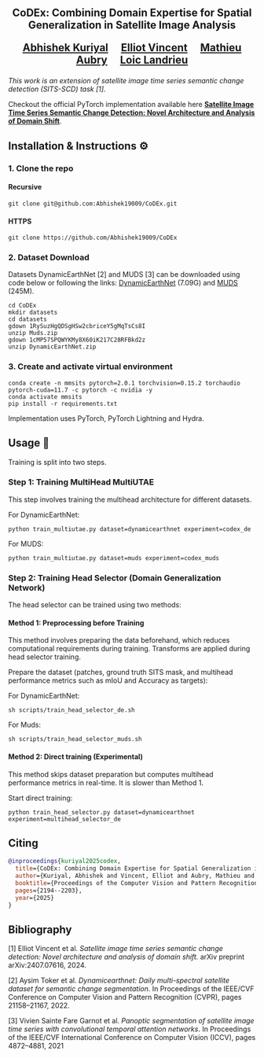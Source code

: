<div align="center">
<h2>
<b>CoDEx</b>: Combining Domain Expertise for Spatial Generalization in Satellite Image Analysis 

<a href="https://imagine.enpc.fr/~abhishek.kuriyal/">Abhishek Kuriyal</a>&emsp;
<a href="https://elliotvincent.github.io/">Elliot Vincent</a>&emsp;
<a href="https://imagine.enpc.fr/~aubrym/">Mathieu Aubry</a>&emsp;
<a href="https://imagine.enpc.fr/~loic.landrieu/">Loic Landrieu</a>

<p></p>

</h2>
</div>

<i>This work is an extension of satellite image time series semantic change detection (SITS-SCD) task [1]. </i>

Checkout the official PyTorch implementation available here [**Satellite Image Time Series Semantic Change Detection: Novel Architecture and Analysis of Domain Shift**](https://github.com/ElliotVincent/SitsSCD).

## Installation & Instructions :gear:

### 1. Clone the repo

#### Recursive

```
git clone git@github.com:Abhishek19009/CoDEx.git
```

#### HTTPS

```
git clone https://github.com/Abhishek19009/CoDEx
```

### 2. Dataset Download
Datasets DynamicEarthNet [2] and MUDS [3] can be downloaded using code below or following the links:
[DynamicEarthNet](https://drive.google.com/file/d/1cMP57SPQWYKMy8X60iK217C28RFBkd2z/view?usp=drive_link) (7.09G) and
[MUDS](https://drive.google.com/file/d/1RySuzHgQDSgHSw2cbriceY5gMqTsCs8I/view?usp=drive_link) (245M).


```
cd CoDEx
mkdir datasets
cd datasets
gdown 1RySuzHgQDSgHSw2cbriceY5gMqTsCs8I
unzip Muds.zip
gdown 1cMP57SPQWYKMy8X60iK217C28RFBkd2z
unzip DynamicEarthNet.zip
```

### 3. Create and activate virtual environment

```
conda create -n mmsits pytorch=2.0.1 torchvision=0.15.2 torchaudio pytorch-cuda=11.7 -c pytorch -c nvidia -y
conda activate mmsits
pip install -r requirements.txt
```
Implementation uses PyTorch, PyTorch Lightning and Hydra.

## Usage :rocket:

Training is split into two steps.

### Step 1: Training MultiHead MultiUTAE
This step involves training the multihead architecture for different datasets.

For DynamicEarthNet:
```
python train_multiutae.py dataset=dynamicearthnet experiment=codex_de
```

For MUDS:
```
python train_multiutae.py dataset=muds experiment=codex_muds
```

### Step 2: Training Head Selector (Domain Generalization Network)

The head selector can be trained using two methods:

#### Method 1: Preprocessing before Training

This method involves preparing the data beforehand, which reduces computational requirements during training. 
Transforms are applied during head selector training.

Prepare the dataset (patches, ground truth SITS mask, and multihead performance metrics such as mIoU and Accuracy as targets):

For DynamicEarthNet:

```
sh scripts/train_head_selector_de.sh
```

For Muds:

```
sh scripts/train_head_selector_muds.sh
```

#### Method 2: Direct training (Experimental)

This method skips dataset preparation but computes multihead performance metrics in real-time. It is slower than Method 1.

Start direct training:
```
python train_head_selector.py dataset=dynamicearthnet experiment=multihead_selector_de
```

## Citing

```bibtex
@inproceedings{kuriyal2025codex,
  title={CoDEx: Combining Domain Expertise for Spatial Generalization in Satellite Image Analysis},
  author={Kuriyal, Abhishek and Vincent, Elliot and Aubry, Mathieu and Landrieu, Loic},
  booktitle={Proceedings of the Computer Vision and Pattern Recognition Conference},
  pages={2194--2203},
  year={2025}
}
```

## Bibliography

[1] Elliot Vincent et al. *Satellite image time series semantic change detection: Novel architecture and analysis of domain shift.* arXiv preprint arXiv:2407.07616, 2024.

[2] Aysim Toker et al. *Dynamicearthnet: Daily multi-spectral satellite dataset for semantic change segmentation*. In Proceedings of the IEEE/CVF Conference on Computer Vision and Pattern Recognition (CVPR), pages 21158–21167, 2022.

[3] Vivien Sainte Fare Garnot et al. *Panoptic segmentation of satellite image time series with convolutional
temporal attention networks*. In Proceedings of the IEEE/CVF International Conference on Computer Vision (ICCV), pages 4872–4881, 2021

